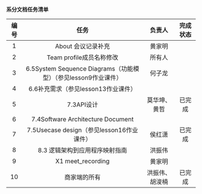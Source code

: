 **系分文档任务清单**

| 编号 | 任务 | 负责人 | 完成状态
| :--: | :--: | :--: | :--:
| 1 | About 会议记录补充                | 黄家明 |
| 2 | Team profile成员名称修改          | 所有人 |
| 3 | 6.5System Sequence Diagrams（功能模型）（参见lesson9作业课件）        | 何子龙 |
| 4 | 6.6补充需求（参见lesson13作业课件） | |
| 5 | 7.3API设计                | 莫华坤、黄哲         | 已完成
| 6 | 7.4Software Architecture Document         | |
| 7 | 7.5Usecase design（参见lesson16作业课件） | 侯红潇 | 已完成
| 8 | 8.3 逻辑架构到应用程序映射指南             | 洪振伟 |
| 9 | X1 meet_recording                        | 黄家明 |
| 10 | 商家端的所有                             | 洪振伟、胡浚楠| 已完成
